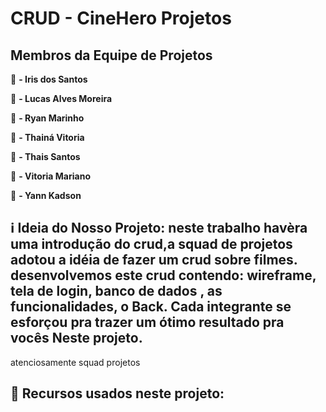 # CRUD - CineHero Projetos

## Membros da Equipe de Projetos

:girl: **- Iris dos Santos**

:boy: **- Lucas Alves Moreira**

:boy: **- Ryan Marinho**

:girl: **- Thainá Vitoria**

:girl: **- Thais Santos**

:girl: **-  Vitoria Mariano**

:boy: **- Yann Kadson**

## :information_source: Ideia do Nosso Projeto: neste trabalho havèra uma introdução do crud,a squad de projetos adotou a idéia de fazer um crud sobre filmes. desenvolvemos este crud contendo: wireframe, tela de login, banco de dados , as funcionalidades, o Back. Cada integrante se esforçou pra trazer um ótimo resultado pra vocês Neste projeto.
atenciosamente squad projetos

## 📌 Recursos usados neste projeto: 

